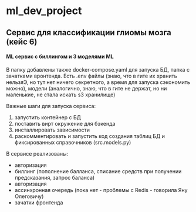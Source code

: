 # ml_dev_project

## Сервис для классификации глиомы мозга (кейс 6)

#### ML сервис с биллингом и 3 моделями ML

В папку добавлены также docker-compose.yaml для запуска БД, папка с зачатками вронтенда. Есть .env файлы (знаю, что в гите их хранить нельзяЭ, но тут нет ничего секретного, а время для запуска сэкономить можно), модели (аналогично, знаю, что в гите не держат, но ни маленькие, не стала искать s3 хранилище)

Важные шаги для запуска сервиса:
1. запустить контейнер с БД
2. поставить вирт окружение для бэкенда
3. инсталлировать зависимости
4. раскомментировать и запустить код создания таблиц БД и фиксированных справочников (src.models.py)

В сервисе реализованы:
- авторизация
- биллинг (пополнение балланса, списание средств при получении предсказания, запрос баланса)
- авторизация
- ассинхронная очередь (пока нет - проблемы с Redis - говорила Яну Олеговичу)
- зачатки фронтенда




